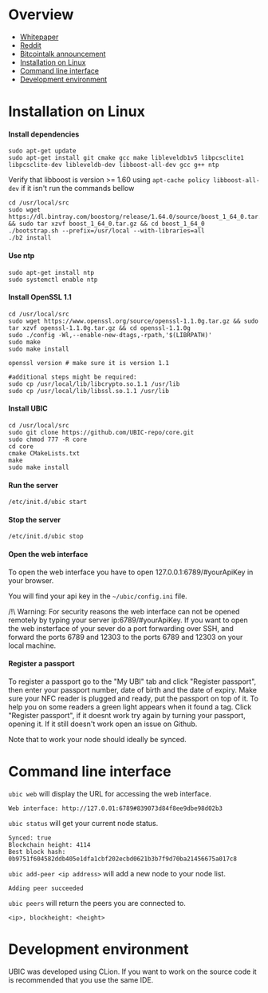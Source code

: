 # Overview
 - [Whitepaper](https://github.com/UBIC-repo/Whitepaper/blob/master/README.md)
 - [Reddit](https://www.reddit.com/r/UBIC/)
 - [Bitcointalk announcement](https://bitcointalk.org/index.php?topic=3021063.0)
 - [Installation on Linux](#installation-on-linux)
 - [Command line interface](#command-line-interface)
 - [Development environment](#development-environment)
 
# Installation on Linux

#### Install dependencies
```
sudo apt-get update
sudo apt-get install git cmake gcc make libleveldb1v5 libpcsclite1 libpcsclite-dev libleveldb-dev libboost-all-dev gcc g++ ntp
```
Verify that libboost is version >= 1.60 using ```apt-cache policy libboost-all-dev``` if it isn't run the commands bellow
```
cd /usr/local/src
sudo wget https://dl.bintray.com/boostorg/release/1.64.0/source/boost_1_64_0.tar.gz && sudo tar xzvf boost_1_64_0.tar.gz && cd boost_1_64_0
./bootstrap.sh --prefix=/usr/local --with-libraries=all
./b2 install
```

#### Use ntp
```
sudo apt-get install ntp
sudo systemctl enable ntp
```

#### Install OpenSSL 1.1
```
cd /usr/local/src
sudo wget https://www.openssl.org/source/openssl-1.1.0g.tar.gz && sudo tar xzvf openssl-1.1.0g.tar.gz && cd openssl-1.1.0g
sudo ./config -Wl,--enable-new-dtags,-rpath,'$(LIBRPATH)'
sudo make
sudo make install

openssl version # make sure it is version 1.1

#additional steps might be required:
sudo cp /usr/local/lib/libcrypto.so.1.1 /usr/lib
sudo cp /usr/local/lib/libssl.so.1.1 /usr/lib
```

#### Install UBIC
```
cd /usr/local/src
sudo git clone https://github.com/UBIC-repo/core.git
sudo chmod 777 -R core
cd core
cmake CMakeLists.txt
make
sudo make install
```

#### Run the server
```
/etc/init.d/ubic start
```

#### Stop the server
```
/etc/init.d/ubic stop
```

#### Open the web interface
To open the web interface you have to open 127.0.0.1:6789/#yourApiKey in your browser.

You will find your api key in the ```~/ubic/config.ini``` file.

/!\ Warning: For security reasons the web interface can not be opened remotely by typing your server ip:6789/#yourApiKey.
If you want to open the web insterface of your sever do a port forwarding over SSH, and forward the ports 6789 and 12303 to the ports 6789 and 12303 on your local machine.

#### Register a passport
To register a passport go to the "My UBI" tab and click "Register passport", then enter your passport number, date of birth and the date of expiry.
Make sure your NFC reader is plugged and ready, put the passport on top of it. To help you on some readers a green light appears when it found a tag.
Click "Register passport", if it doesnt work try again by turning your passport, opening it. If it still doesn't work open an issue on Github.

Note that to work your node should ideally be synced.

# Command line interface

```ubic web``` will display the URL for accessing the web interface.
```
Web interface: http://127.0.01:6789#839073d84f8ee9dbe98d02b3
```

```ubic status``` will get your current node status.
```
Synced: true
Blockchain height: 4114
Best block hash: 0b9751f604582ddb405e1dfa1cbf202ecbd0621b3b7f9d70ba21456675a017c8
```

```ubic add-peer <ip address>``` will add a new node to your node list.
```
Adding peer succeeded
```

```ubic peers``` will return the peers you are connected to.
```
<ip>, blockheight: <height>
```

# Development environment
UBIC was developed using CLion. If you want to work on the source code it is recommended that you use the same IDE.
